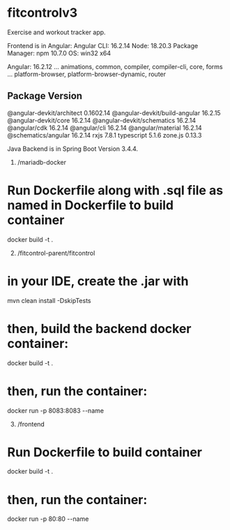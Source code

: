 # fitcontrolv3
Exercise and workout tracker app.

Frontend is in Angular:
Angular CLI: 16.2.14
Node: 18.20.3
Package Manager: npm 10.7.0
OS: win32 x64

Angular: 16.2.12
... animations, common, compiler, compiler-cli, core, forms
... platform-browser, platform-browser-dynamic, router

Package                         Version
---------------------------------------------------------
@angular-devkit/architect       0.1602.14
@angular-devkit/build-angular   16.2.15
@angular-devkit/core            16.2.14
@angular-devkit/schematics      16.2.14
@angular/cdk                    16.2.14
@angular/cli                    16.2.14
@angular/material               16.2.14
@schematics/angular             16.2.14
rxjs                            7.8.1
typescript                      5.1.6
zone.js                         0.13.3

Java Backend is in Spring Boot Version 3.4.4.

1. /mariadb-docker
# Run Dockerfile along with .sql file as named in Dockerfile to build container
docker build -t <your-containername-for-database> .

2. /fitcontrol-parent/fitcontrol
# in your IDE, create the .jar with
mvn clean install -DskipTests
# then, build the backend docker container:
docker build -t <your-containername-for-backend> .
# then, run the container:
docker run -p 8083:8083 --name <your-imagename-for-backend>  <your-containername-for-backend> 

3. /frontend
# Run Dockerfile to build container
docker build -t <your-containername-for-frontend> .
# then, run the container:
docker run -p 80:80 --name <your-imagename-for-frontend>  <your-containername-for-frontend> 





